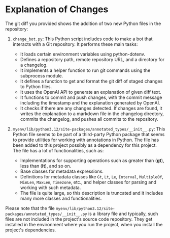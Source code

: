 # Explanation of Changes

The git diff you provided shows the addition of two new Python files in the repository:

1. `change_bot.py`: This Python script includes code to make a bot that interacts with a Git repository. It performs these main tasks:
    
    - It loads certain environment variables using python-dotenv.
    - Defines a repository path, remote repository URL, and a directory for a changelog.
    - It implements a helper function to run git commands using the subprocess module.
    - It defines a function to get and format the git diff of staged changes to Python files.
    - It uses the OpenAI API to generate an explanation of given diff text.
    - It functions to commit and push changes, with the commit message including the timestamp and the explanation generated by OpenAI.
    - It checks if there are any changes detected. If changes are found, it writes the explanation to a markdown file in the changelog directory, commits the changelog, and pushes all commits to the repository.

2. `myenv/lib/python3.12/site-packages/annotated_types/__init__.py`: This Python file seems to be part of a third-party Python package that seems to provide utilities for working with annotations in Python. The file has been added to this project possibly as a dependency for this project. The file has a lot of functionalities, such as:

    - Implementations for supporting operations such as greater than (__gt__), less than (__lt__), and so on.
    - Base classes for metadata expressions.
    - Definitions for metadata classes like `Gt`, `Lt`, `Le`, `Interval`, `MultipleOf`, `MinLen`, `MaxLen`, `Timezone`, etc., and helper classes for parsing and working with such metadata.
    - The file is quite large, so this description is truncated and it includes many more classes and functionalities.

Please note that the file `myenv/lib/python3.12/site-packages/annotated_types/__init__.py` is a library file and typically, such files are not included in the project's source code repository. They get installed in the environment where you run the project, when you install the project's dependencies.